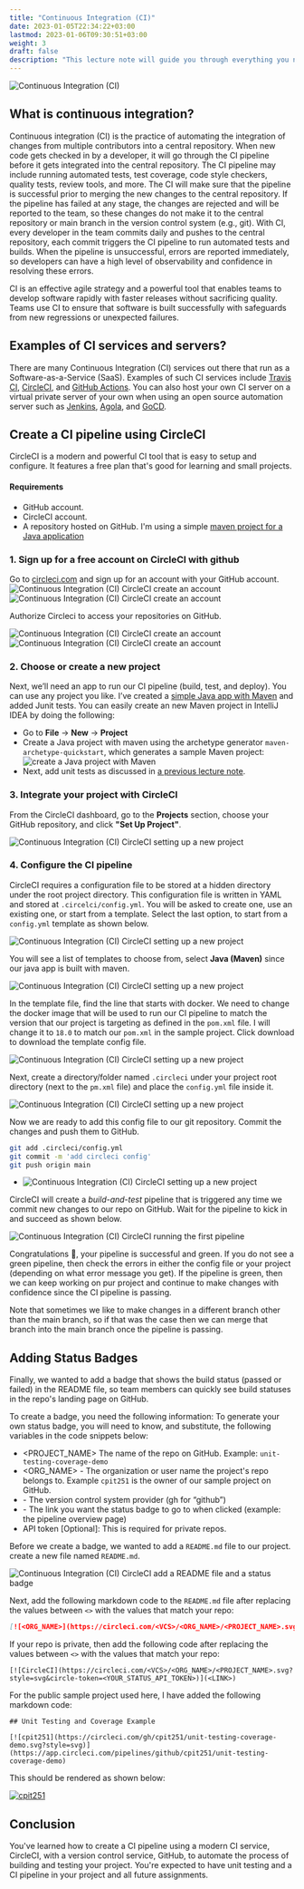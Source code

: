 ```yaml
---
title: "Continuous Integration (CI)"
date: 2023-01-05T22:34:22+03:00
lastmod: 2023-01-06T09:30:51+03:00
weight: 3
draft: false
description: "This lecture note will guide you through everything you need to know about continuous integration (CI). We’ll go through an example of how to use a CI service (circleCI) with a version control service (GitHub) to automate the process of building and testing your software."
---
```


![Continuous Integration (CI)](/images/notes/ci/continuous-integration-CI.png)

## What is continuous integration?

Continuous integration (CI) is the practice of automating the integration of changes from multiple contributors into a central repository. When new code gets checked in by a developer, it will go through the CI pipeline before it gets integrated into the central repository. The CI pipeline may include running automated tests, test coverage, code style checkers, quality tests, review tools, and more. The CI will make sure that the pipeline is successful prior to merging the new changes to the central repository. If the pipeline has failed at any stage, the changes are rejected and will be reported to the team, so these changes do not make it to the central repository or main branch in the version control system (e.g., git). With CI, every developer in the team commits daily and pushes to the central repository, each commit triggers the CI pipeline to run automated tests and builds. When the pipeline is unsuccessful, errors are reported immediately, so developers can have a high level of observability and confidence in resolving these errors.

CI is an effective agile strategy and a powerful tool that enables teams to develop software rapidly with faster releases without sacrificing quality. Teams use CI to ensure that software is built successfully with safeguards from new regressions or unexpected failures.


## Examples of CI services and servers?
There are many Continuous Integration (CI) services out there that run as a Software-as-a-Service (SaaS). Examples of such CI services include [Travis CI](https://www.travis-ci.com), [CircleCI](https://circleci.com/), and [GitHub Actions](https://docs.github.com/en/actions).
 You can also host your own CI server on a virtual private server of your own when using an open source automation server such as [Jenkins](https://www.jenkins.io/), [Agola](https://agola.io/), and [GoCD](https://www.gocd.org/).


## Create a CI pipeline using CircleCI
CircleCI is a modern and powerful CI tool that is easy to setup and configure. It features a free plan that's good for learning and small projects.

#### Requirements
- GitHub account.
- CircleCI account.
- A repository hosted on GitHub. I'm using a simple [maven project for a Java application]()

### 1. Sign up for a free account on CircleCI with github

Go to [circleci.com](https://circleci.com) and sign up for an account with your GitHub account.
![Continuous Integration (CI) CircleCI create an account](/images/notes/ci/step-0.png)
![Continuous Integration (CI) CircleCI create an account](/images/notes/ci/step-1.png)

Authorize Circleci to access your repositories on GitHub.

![Continuous Integration (CI) CircleCI create an account](/images/notes/ci/step-3.png)
![Continuous Integration (CI) CircleCI create an account](/images/notes/ci/step-4.png)

### 2. Choose or create a new project
Next, we’ll need an app to run our CI pipeline (build, test, and deploy). You can use any project you like. I’ve created a [simple Java app with Maven](https://github.com/cpit251/unit-testing-coverage-demo) and added Junit tests. You can easily create an new Maven project in IntelliJ IDEA by doing the following:
  - Go to **File** -> **New**  -> **Project**
  - Create a Java project with maven using the archetype generator `maven-archetype-quickstart`, which generates a sample Maven project:
  ![create a Java project with Maven](/images/notes/ci/idea-new-maven.png)
  - Next, add unit tests as discussed in [a previous lecture note](/notes/unit-testing).

### 3. Integrate your project with CircleCI
From the CircleCI dashboard, go to the **Projects** section, choose your GitHub repository, and click **"Set Up Project"**.

![Continuous Integration (CI) CircleCI setting up a new project](/images/notes/ci/step-5.png)

### 4. Configure the CI pipeline
CircleCI requires a configuration file to be stored at a hidden directory under the root project directory. This configuration file is written in YAML and stored at `.circelci/config.yml`. You will be asked to create one, use an existing one, or start from a template. Select the last option, to start from a `config.yml` template as shown below.

![Continuous Integration (CI) CircleCI setting up a new project](/images/notes/ci/step-6.png)

You will see a list of templates to choose from, select **Java (Maven)** since our java app is built with maven.

![Continuous Integration (CI) CircleCI setting up a new project](/images/notes/ci/step-7.png)

In the template file, find the line that starts with docker. We need to change the docker image that will be used to run our CI pipeline to match the version that our project is targeting as defined in the `pom.xml` file. I will change it to `18.0` to match our `pom.xml` in the sample project. Click download to download the template config file.

![Continuous Integration (CI) CircleCI setting up a new project](/images/notes/ci/step-8.png)


Next, create a directory/folder named `.circleci` under your project root directory (next to the `pm.xml` file) and place the `config.yml` file inside it.

![Continuous Integration (CI) CircleCI setting up a new project](/images/notes/ci/step-9.png)


Now we are ready to add this config file to our git repository. Commit the changes and push them to GitHub.

```bash
git add .circleci/config.yml
git commit -m 'add circleci config'
git push origin main
```
- ![Continuous Integration (CI) CircleCI setting up a new project](/images/notes/ci/step-10.png)


CircleCI will create a _build-and-test_ pipeline that is triggered any time we commit new changes to our repo on GitHub. Wait for the pipeline to kick in and succeed as shown below.

![Continuous Integration (CI) CircleCI running the first pipeline](/images/notes/ci/step-11.png)


Congratulations 🎉, your pipeline is successful and green. If you do not see a green pipeline, then check the errors in either the config file or your project (depending on what error message you get). If the pipeline is green, then we can keep working on pur project and continue to make changes with confidence since the CI pipeline is passing. 

Note that sometimes we like to make changes in a different branch other than the main branch, so if that was the case then we can merge that branch into the main branch once the pipeline is passing.

## Adding Status Badges

Finally, we wanted to add a badge that shows the build status (passed or failed) in the README file, so team members can quickly see build statuses in the repo's landing page on GitHub.

To create a badge, you need the following information:
To generate your own status badge, you will need to know, and substitute, the following variables in the code snippets below:

- <PROJECT_NAME> The name of the repo on GitHub. Example: `unit-testing-coverage-demo`
- <ORG_NAME> - The organization or user name the project's repo belongs to. Example `cpit251` is the owner of our sample project on GitHub.
- <VCS> -  The version control system provider (gh for “github”)
- <LINK> - The link you want the status badge to go to when clicked (example: the pipeline overview page)
- API token [Optional]: This is required for private repos.

Before we create a badge, we wanted to add a `README.md` file to our project. create a new file named `README.md`.

![Continuous Integration (CI) CircleCI add a README file and a status badge](/images/notes/ci/step-12.png)


Next, add the following markdown code to the `README.md` file after replacing the values between `<>` with the values that match your repo:

```markdown
[![<ORG_NAME>](https://circleci.com/<VCS>/<ORG_NAME>/<PROJECT_NAME>.svg?style=svg)](<LINK>)
```

If your repo is private, then add the following code after replacing the values between `<>` with the values that match your repo:

```
[![CircleCI](https://circleci.com/<VCS>/<ORG_NAME>/<PROJECT_NAME>.svg?style=svg&circle-token=<YOUR_STATUS_API_TOKEN>)](<LINK>)
```


For the public sample project used here, I have added the following markdown code:

```
## Unit Testing and Coverage Example

[![cpit251](https://circleci.com/gh/cpit251/unit-testing-coverage-demo.svg?style=svg)](https://app.circleci.com/pipelines/github/cpit251/unit-testing-coverage-demo)
```

This should be rendered as shown below:

[![cpit251](https://circleci.com/gh/cpit251/unit-testing-coverage-demo.svg?style=svg)](https://app.circleci.com/pipelines/github/cpit251/unit-testing-coverage-demo)

## Conclusion

You've learned how to create a CI pipeline using a modern CI service, CircleCI, with a version control service, GitHub, to automate the process of building and testing your project. You're expected to have unit testing and a CI pipeline in your project and all future assignments.

